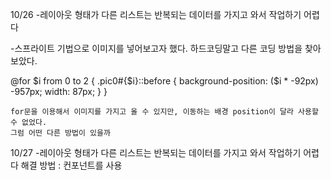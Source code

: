 10/26 -레이아웃 형태가 다른 리스트는 반복되는 데이터를 가지고 와서 작업하기 어렵다

-스프라이트 기법으로 이미지를 넣어보고자 했다.
하드코딩말고 다른 코딩 방법을 찾아보았다.

@for $i from 0 to 2 {
      .pic0#{$i}::before {
background-position: ($i \* -92px) -957px;
width: 87px;
}
}

    for문을 이용해서 이미지를 가지고 올 수 있지만, 이동하는 배경 position이 달라 사용할 수 없었다.
    그럼 어떤 다른 방법이 있을까

10/27 -레이아웃 형태가 다른 리스트는 반복되는 데이터를 가지고 와서 작업하기 어렵다
해결 방법 : 컨포넌트를 사용
